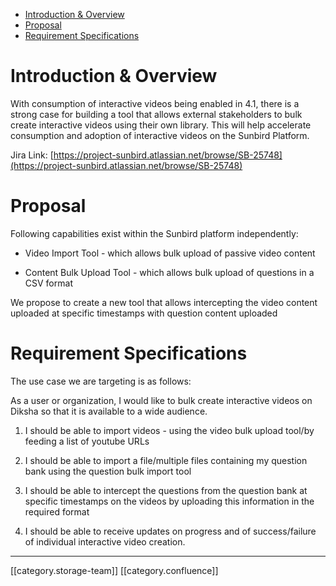 * [Introduction & Overview](#introduction-&-overview)
* [Proposal](#proposal)
* [Requirement Specifications](#requirement-specifications)

# Introduction & Overview
With consumption of interactive videos being enabled in 4.1, there is a strong case for building a tool that allows external stakeholders to bulk create interactive videos using their own library. This will help accelerate consumption and adoption of interactive videos on the Sunbird Platform. 

Jira Link: [https://project-sunbird.atlassian.net/browse/SB-25748](https://project-sunbird.atlassian.net/browse/SB-25748)


# Proposal
Following capabilities exist within the Sunbird platform independently:


* Video Import Tool - which allows bulk upload of passive video content


* Content Bulk Upload Tool - which allows bulk upload of questions in a CSV format



We propose to create a new tool that allows intercepting the video content uploaded at specific timestamps with question content uploaded


# Requirement Specifications
The use case we are targeting is as follows:

As a user or organization, I would like to bulk create interactive videos on Diksha so that it is available to a wide audience.


1. I should be able to import videos - using the video bulk upload tool/by feeding a list of youtube URLs


1. I should be able to import a file/multiple files containing my question bank using the question bulk import tool


1. I should be able to intercept the questions from the question bank at specific timestamps on the videos by uploading this information in the required format


1. I should be able to receive updates on progress and of success/failure of individual interactive video creation. 





*****

[[category.storage-team]] 
[[category.confluence]] 
